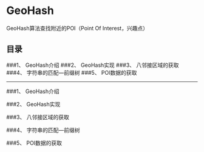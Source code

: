 # GeoHash #
GeoHash算法查找附近的POI（Point Of Interest，兴趣点）
## 目录
###1、 GeoHash介绍
###2、 GeoHash实现
###3、 八邻接区域的获取
###4、 字符串的匹配—前缀树
###5、 POI数据的获取

---------
###1、 GeoHash介绍

###2、 GeoHash实现

###3、 八邻接区域的获取

###4、 字符串的匹配—前缀树

###5、 POI数据的获取
